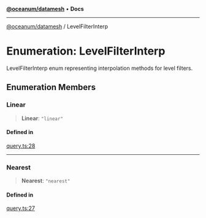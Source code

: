 [**@oceanum/datamesh**](../README.md) • **Docs**

***

[@oceanum/datamesh](../README.md) / LevelFilterInterp

# Enumeration: LevelFilterInterp

LevelFilterInterp enum representing interpolation methods for level filters.

## Enumeration Members

### Linear

> **Linear**: `"linear"`

#### Defined in

[query.ts:28](https://github.com/oceanum-io/oceanum-js/blob/2a3d0b3c7de398029b2a7ac8bdc8bdd7f540f7d6/packages/datamesh/src/lib/query.ts#L28)

***

### Nearest

> **Nearest**: `"nearest"`

#### Defined in

[query.ts:27](https://github.com/oceanum-io/oceanum-js/blob/2a3d0b3c7de398029b2a7ac8bdc8bdd7f540f7d6/packages/datamesh/src/lib/query.ts#L27)
